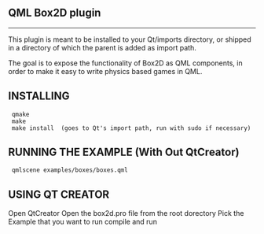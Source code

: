 ## QML Box2D plugin
----------------

This plugin is meant to be installed to your Qt/imports directory, or shipped
in a directory of which the parent is added as import path.

The goal is to expose the functionality of Box2D as QML components, in order
to make it easy to write physics based games in QML.


## INSTALLING

```
 qmake
 make
 make install  (goes to Qt's import path, run with sudo if necessary)
```

## RUNNING THE EXAMPLE (With Out QtCreator)

```
 qmlscene examples/boxes/boxes.qml
```

## USING QT CREATOR

Open QtCreator 
Open the box2d.pro file from the root dorectory
Pick the Example that you want to run
compile and run
